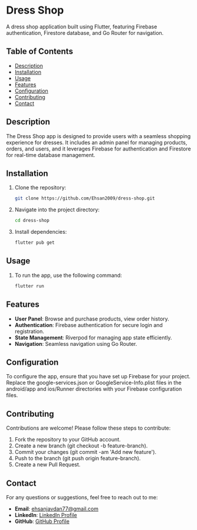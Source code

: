 # Dress Shop

A dress shop application built using Flutter, featuring Firebase authentication, Firestore database, and Go Router for navigation.

## Table of Contents

- [Description](#description)
- [Installation](#installation)
- [Usage](#usage)
- [Features](#features)
- [Configuration](#configuration)
- [Contributing](#contributing)
- [Contact](#contact)

## Description

The Dress Shop app is designed to provide users with a seamless shopping experience for dresses. It includes an admin panel for managing products, orders, and users, and it leverages Firebase for authentication and Firestore for real-time database management.

## Installation

1. Clone the repository:
   ```bash
   git clone https://github.com/Ehsan2009/dress-shop.git

2. Navigate into the project directory:
   ```bash
   cd dress-shop

3. Install dependencies:
   ```bash
   flutter pub get
   
## Usage 

1. To run the app, use the following command:
   ```bash
   flutter run

## Features

- **User Panel**: Browse and purchase products, view order history.
- **Authentication**: Firebase authentication for secure login and registration.
- **State Management**: Riverpod for managing app state efficiently.
- **Navigation**: Seamless navigation using Go Router.
  
## Configuration

To configure the app, ensure that you have set up Firebase for your project. Replace the google-services.json or GoogleService-Info.plist files in the android/app and ios/Runner directories with your Firebase configuration files.

## Contributing
Contributions are welcome! Please follow these steps to contribute:

1. Fork the repository to your GitHub account.
2. Create a new branch (git checkout -b feature-branch).
3. Commit your changes (git commit -am 'Add new feature').
4. Push to the branch (git push origin feature-branch).
5. Create a new Pull Request.

## Contact
For any questions or suggestions, feel free to reach out to me:

- **Email**: ehsanjavdan77@gmail.com
- **LinkedIn**: [LinkedIn Profile](https://www.linkedin.com/in/ehsan-javdan-274237325/)
- **GitHub**: [GitHub Profile](https://github.com/Ehsan2009)


